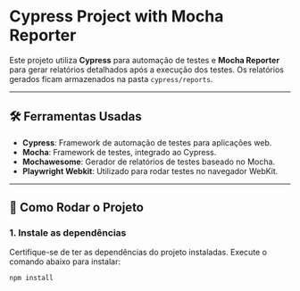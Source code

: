 # Cypress Project with Mocha Reporter

Este projeto utiliza **Cypress** para automação de testes e **Mocha Reporter** para gerar relatórios detalhados após a execução dos testes. Os relatórios gerados ficam armazenados na pasta `cypress/reports`.

---

## 🛠️ Ferramentas Usadas

- **Cypress**: Framework de automação de testes para aplicações web.
- **Mocha**: Framework de testes, integrado ao Cypress.
- **Mochawesome**: Gerador de relatórios de testes baseado no Mocha.
- **Playwright Webkit**: Utilizado para rodar testes no navegador WebKit.

---

## 🚀 Como Rodar o Projeto

### 1. Instale as dependências

Certifique-se de ter as dependências do projeto instaladas. Execute o comando abaixo para instalar:

```sh
npm install

